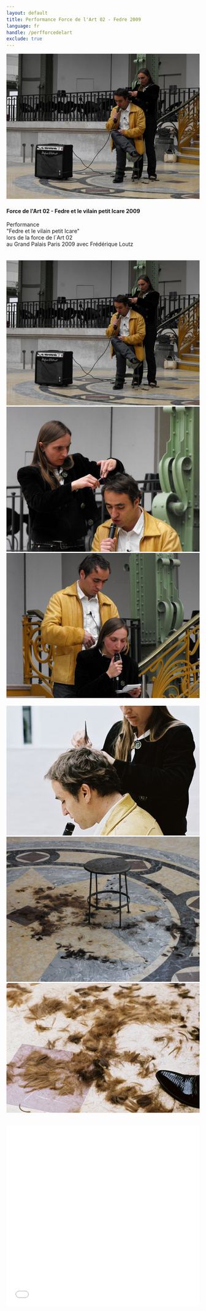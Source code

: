 ```yaml
---
layout: default
title: Performance Force de l'Art 02 - Fedre 2009
language: fr
handle: /perfforcedelart
exclude: true
---
```


<a rel="lightbox" data-lightbox="example-1" href="/galeries/performance-forcedelart/DSCF0664.jpg" title="Performance Fedre Force de l'art 02 Grand Palais 2009"><img src="/galeries/performance-forcedelart/DSCF0664.jpg" alt="Performance Fedre Force de l'art 02 Grand Palais 2009" class="img-left"></a>
#### Force de l'Art 02 - Fedre et le vilain petit Icare 2009  
  
Performance  
"Fedre et le vilain petit Icare"  
lors de la force de l´Art 02  
au Grand Palais Paris 2009
avec Frédérique Loutz    
<br style="clear:both" />
<br style="clear:both" />
<a rel="lightbox" data-lightbox="example-1" href="/galeries/performance-forcedelart/DSCF0664.jpg" title="Performance Fedre Force de l'art 02 Grand Palais 2009 1"><img src="/galeries/performance-forcedelart/DSCF0664.jpg" alt="Performance Fedre Force de l'art 02 Grand Palais 2009 1" class="img-left3"></a>
<a rel="lightbox" data-lightbox="example-1" href="/galeries/performance-forcedelart/DSCF0666.jpg" title="Performance Fedre Force de l'art 02 Grand Palais 2009 2"><img src="/galeries/performance-forcedelart/DSCF0666.jpg" alt="Performance Fedre Force de l'art 02 Grand Palais 2009 2" class="img-left3"></a>
<a rel="lightbox" data-lightbox="example-1" href="/galeries/performance-forcedelart/DSCF0677.jpg" title="Performance Fedre Force de l'art 02 Grand Palais 2009 3"><img src="/galeries/performance-forcedelart/DSCF0677.jpg" alt="Performance Fedre Force de l'art 02 Grand Palais 2009 3" class="img-left3"></a>
<br style="clear:both" />
<br style="clear:both" />
<a rel="lightbox" data-lightbox="example-1" href="/galeries/performance-forcedelart/F1000022.jpg" title="Performance Fedre Force de l'art 02 Grand Palais 2009 4"><img src="/galeries/performance-forcedelart/F1000022.jpg" alt="Performance Fedre Force de l'art 02 Grand Palais 2009 4" class="img-left3"></a>
<a rel="lightbox" data-lightbox="example-1" href="/galeries/performance-forcedelart/DSCF0683.jpg" title="Performance Fedre Force de l'art 02 Grand Palais 2009 5"><img src="/galeries/performance-forcedelart/DSCF0683.jpg" alt="Performance Fedre Force de l'art 02 Grand Palais 2009 5" class="img-left3"></a>
<a rel="lightbox" data-lightbox="example-1" href="/galeries/performance-forcedelart/F1010022.jpg" title="Performance Fedre Force de l'art 02 Grand Palais 2009 6"><img src="/galeries/performance-forcedelart/F1010022.jpg" alt="Performance Fedre Force de l'art 02 Grand Palais 2009 6" class="img-left3"></a>
<br style="clear:both" />
<br style="clear:both" />
<iframe src="//www.dailymotion.com/embed/video/x94szu" allowfullscreen="" width="100%" height="470" frameborder="0"></iframe>
